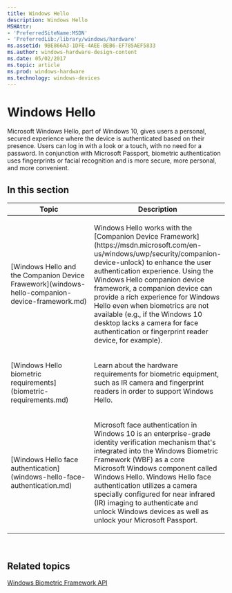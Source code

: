 ```yaml
---
title: Windows Hello
description: Windows Hello
MSHAttr:
- 'PreferredSiteName:MSDN'
- 'PreferredLib:/library/windows/hardware'
ms.assetid: 9BE866A3-1DFE-4AEE-BEB6-EF785AEF5833
ms.author: windows-hardware-design-content
ms.date: 05/02/2017
ms.topic: article
ms.prod: windows-hardware
ms.technology: windows-devices
---
```


# Windows Hello


Microsoft Windows Hello, part of Windows 10, gives users a personal, secured experience where the device is authenticated based on their presence. Users can log in with a look or a touch, with no need for a password. In conjunction with Microsoft Passport, biometric authentication uses fingerprints or facial recognition and is more secure, more personal, and more convenient. 

## In this section


<table>
<colgroup>
<col width="50%" />
<col width="50%" />
</colgroup>
<thead>
<tr class="header">
<th>Topic</th>
<th>Description</th>
</tr>
</thead>
<tbody>
<tr class="even">
<td><p>[Windows Hello and the Companion Device Frawework](windows-hello-companion-device-framework.md)</p></td>
<td><p>Windows Hello works with the [Companion Device Framework](https://msdn.microsoft.com/en-us/windows/uwp/security/companion-device-unlock) to enhance the user authentication experience. Using the Windows Hello companion device framework, a companion device can provide a rich experience for Windows Hello even when biometrics are not available (e.g., if the Windows 10 desktop lacks a camera for face authentication or fingerprint reader device, for example).</p></td>
</tr>
<tr class="odd">
<td><p>[Windows Hello biometric requirements](biometric-requirements.md)</p></td>
<td><p>Learn about the hardware requirements for biometric equipment, such as IR camera and fingerprint readers in order to support Windows Hello.</p></td>
</tr>
<tr class="even">
<td><p>[Windows Hello face authentication](windows-hello-face-authentication.md)</p></td>
<td><p>Microsoft face authentication in Windows 10 is an enterprise-grade identity verification mechanism that's integrated into the Windows Biometric Framework (WBF) as a core Microsoft Windows component called Windows Hello. Windows Hello face authentication utilizes a camera specially configured for near infrared (IR) imaging to authenticate and unlock Windows devices as well as unlock your Microsoft Passport.</p></td>
</tr>
</tbody>
</table>

 

## Related topics


[Windows Biometric Framework API]( http://go.microsoft.com/fwlink/?LinkId=624455)

 

 







